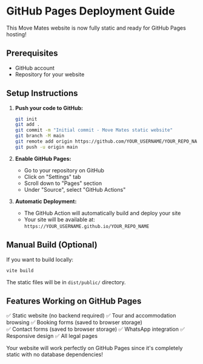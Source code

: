 # GitHub Pages Deployment Guide

This Move Mates website is now fully static and ready for GitHub Pages hosting!

## Prerequisites
- GitHub account
- Repository for your website

## Setup Instructions

1. **Push your code to GitHub:**
   ```bash
   git init
   git add .
   git commit -m "Initial commit - Move Mates static website"
   git branch -M main
   git remote add origin https://github.com/YOUR_USERNAME/YOUR_REPO_NAME.git
   git push -u origin main
   ```

2. **Enable GitHub Pages:**
   - Go to your repository on GitHub
   - Click on "Settings" tab
   - Scroll down to "Pages" section
   - Under "Source", select "GitHub Actions"

3. **Automatic Deployment:**
   - The GitHub Action will automatically build and deploy your site
   - Your site will be available at: `https://YOUR_USERNAME.github.io/YOUR_REPO_NAME`

## Manual Build (Optional)
If you want to build locally:
```bash
vite build
```
The static files will be in `dist/public/` directory.

## Features Working on GitHub Pages
✅ Static website (no backend required)
✅ Tour and accommodation browsing
✅ Booking forms (saved to browser storage)  
✅ Contact forms (saved to browser storage)
✅ WhatsApp integration
✅ Responsive design
✅ All legal pages

Your website will work perfectly on GitHub Pages since it's completely static with no database dependencies!
